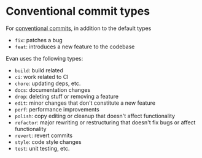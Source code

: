 # Conventional commit types

For [conventional commits](https://www.conventionalcommits.org/en/v1.0.0/),
in addition to the default types

- `fix`: patches a bug
- `feat`: introduces a new feature to the codebase

Evan uses the following types:

- `build`: build related
- `ci`: work related to CI
- `chore`: updating deps, etc.
- `docs`: documentation changes
- `drop`: deleting stuff or removing a feature
- `edit`: minor changes that don't constitute a new feature
- `perf`: performance improvements
- `polish`: copy editing or cleanup that doesn't affect functionality
- `refactor`: major rewriting or restructuring that doesn't fix bugs or affect functionality
- `revert`: revert commits
- `style`: code style changes
- `test`: unit testing, etc.
